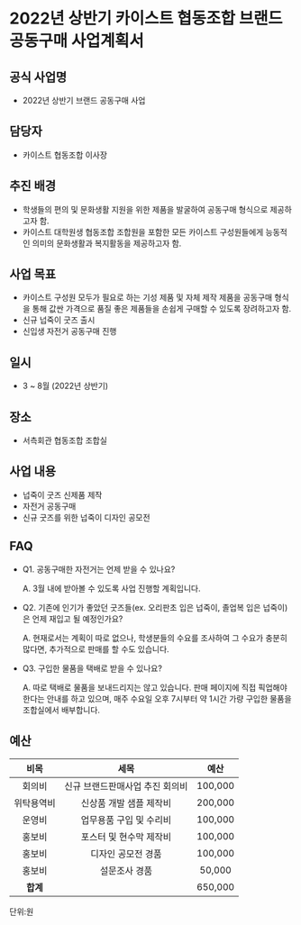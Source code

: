 2022년 상반기 카이스트 협동조합 브랜드 공동구매 사업계획서
===

## 공식 사업명
- 2022년 상반기 브랜드 공동구매 사업

## 담당자
- 카이스트 협동조합 이사장

## 추진 배경
- 학생들의 편의 및 문화생활 지원을 위한 제품을 발굴하여 공동구매 형식으로 제공하고자 함.
- 카이스트 대학원생 협동조합 조합원을 포함한 모든 카이스트 구성원들에게 능동적인 의미의 문화생활과 복지활동을 제공하고자 함.


## 사업 목표
- 카이스트 구성원 모두가 필요로 하는 기성 제품 및 자체 제작 제품을 공동구매 형식을 통해 값싼 가격으로 품질 좋은 제품들을 손쉽게 구매할 수 있도록 장려하고자 함.
- 신규 넙죽이 굿즈 출시
- 신입생 자전거 공동구매 진행

## 일시
- 3 ~ 8월 (2022년 상반기)

## 장소
- 서측회관 협동조합 조합실

## 사업 내용
- 넙죽이 굿즈 신제품 제작
- 자전거 공동구매
- 신규 굿즈를 위한 넙죽이 디자인 공모전

## FAQ
- Q1. 공동구매한 자전거는 언제 받을 수 있나요?

    A. 3월 내에 받아볼 수 있도록 사업 진행할 계획입니다.

- Q2. 기존에 인기가 좋았던 굿즈들(ex. 오리판초 입은 넙죽이, 졸업복 입은 넙죽이)은 언제 재입고 될 예정인가요?

    A. 현재로서는 계획이 따로 없으나, 학생분들의 수요를 조사하여 그 수요가 충분히 많다면, 추가적으로 판매를 할 수도 있습니다.

- Q3. 구입한 물품을 택배로 받을 수 있나요?

    A. 따로 택배로 물품을 보내드리지는 않고 있습니다. 판매 페이지에 직접 픽업해야한다는 안내를 하고 있으며, 매주 수요일 오후 7시부터 약 1시간 가량 구입한 물품을 조합실에서 배부합니다.


## 예산

| **비목**  |      **세목**       | **예산** |
|:-------:|:-----------------:|:--------:|
|   회의비   | 신규 브랜드판매사업 추진 회의비 | 100,000 |
|  위탁용역비  |   신상품 개발 샘플 제작비   |200,000|
|   운영비   |   업무용품 구입 및 수리비   |100,000|
|   홍보비   |   포스터 및 현수막 제작비   |100,000|
|   홍보비   |    디자인 공모전 경품     |100,000|
|   홍보비   |      설문조사 경품      |50,000|
|  **합계** |            |     650,000    |

단위:원
